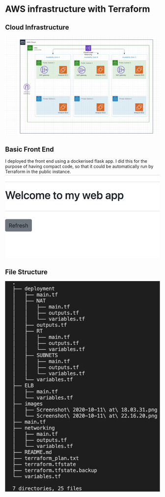 # AWS infrastructure with Terraform

## Cloud Infrastructure
![imageofinfrastructure](https://github.com/sophiecosgrove/terraformtest/blob/master/images/Screenshot%202020-10-11%20at%2022.16.20.png)

## Basic Front End
I deployed the front end using a dockerised flask app. I did this for the purpose of having compact code, so that it could be automatically run by Terraform in the public instance.
![imageoffrontend](https://github.com/sophiecosgrove/terraformtest/blob/master/images/Screenshot%202020-10-11%20at%2018.03.31.png)

## File Structure
![imageoffilestructure](https://github.com/sophiecosgrove/terraformtest/blob/master/images/Screenshot%202020-10-11%20at%2023.06.00.png)

